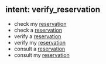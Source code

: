 ## intent: verify_reservation
- check my [reservation](reservation)
- check a [reservation](reservation)
- verify a [reservation](reservation)
- verify my [reservation](reservation)
- consult a [reservation](reservation)
- consult my [reservation](reservation)

